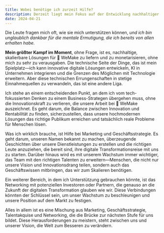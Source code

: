 ```yaml
---
title: Wobei benötige ich zurzeit Hilfe?
description: Derzeit liegt mein Fokus auf der Entwicklung nachhaltiger Lösungen für 💙 WeMake, während ich gleichzeitig Marketingstrategien und Networking für Wachstum und Talente vorantreibe, um unsere Vision in die Realität umzusetzen.
date: 2024-04-21
---
```


Die Leute fragen mich oft, wie sie mich unterstützen können, *und ich bin unglaublich dankbar für die mentale Ermutigung, die ich bereits von allen erhalten habe.*

**Mein größter Kampf im Moment**, ohne Frage, ist es, nachhaltige, skalierbare Lösungen für 💙 WeMake zu liefern und zu monetarisieren, ohne mich zu sehr zu verausgaben. Die technische Seite der Dinge, das ist mein Spielplatz—ich kann innovative digitale Lösungen entwickeln, KI in Unternehmen integrieren und die Grenzen des Möglichen mit Technologie erweitern. Aber diese technischen Errungenschaften in stetige Einnahmequellen zu verwandeln, das ist eine andere Liga.

Ich stehe an einem entscheidenden Punkt, an dem ich vom tech-fokussierten Denken zu einem Business-Strategen übergehen muss, ohne die Innovationskraft zu verlieren, die unsere Arbeit bei 💙 WeMake auszeichnet. Es geht darum, die Balance zwischen Innovation und Rentabilität zu finden, sicherzustellen, dass unsere hochmodernen Lösungen das richtige Publikum erreichen und tatsächlich reale Probleme für Menschen lösen.

Was ich wirklich brauche, ist Hilfe bei Marketing und Geschäftsstrategie. Es geht darum, unseren Namen bekannt zu machen, überzeugende Geschichten über unsere Dienstleistungen zu erstellen und die richtigen Leute anzuziehen, die bereit sind, ihre digitale Transformationsreise mit uns zu starten. Darüber hinaus wird es mit unserem Wachstum immer wichtiger, das Team mit den richtigen Talenten zu erweitern—Menschen, die nicht nur unsere Vision und Innovationsdrang teilen, sondern auch das Geschäftswissen mitbringen, das wir zum Skalieren benötigen.

Ein weiterer Bereich, in dem ich Unterstützung gebrauchen könnte, ist das Networking mit potenziellen Investoren oder Partnern, die genauso an die Zukunft der digitalen Transformation glauben wie wir. Diese Verbindungen könnten der Schlüssel sein, um unser Wachstum zu beschleunigen und unsere Position auf dem Markt zu festigen.

Alles in allem ist es eine Mischung aus Marketing, Geschäftsstrategie, Talentakquise und Networking, die die Brücke zur nächsten Stufe für uns bildet. Diese Herausforderungen zu meistern, steht zwischen uns und unserer Vision, die Welt zum Besseren zu verändern.
